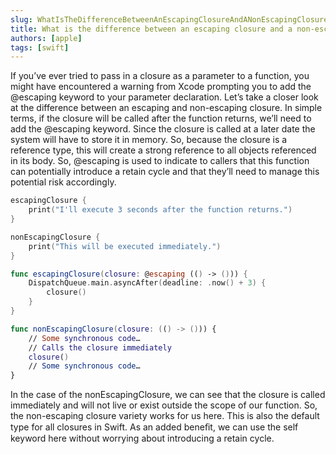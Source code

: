 ```yaml
---
slug: WhatIsTheDifferenceBetweenAnEscapingClosureAndANonEscapingClosure
title: What is the difference between an escaping closure and a non-escaping closure?
authors: [apple]
tags: [swift]
---
```


If you’ve ever tried to pass in a closure as a parameter to a function, you might have encountered a warning from Xcode prompting you to add the @escaping keyword to your parameter declaration. Let’s take a closer look at the difference between an escaping and
non-escaping closure.
In simple terms, if the closure will be called after the function returns, we’ll need to add the
@escaping keyword. Since the closure is called at a later date the system will have to store it in memory. So, because the closure is a reference type, this will create a strong reference to all objects referenced in its body.
So, @escaping is used to indicate to callers that this function can potentially introduce a retain cycle and that they’ll need to manage this potential risk accordingly.

```swift
escapingClosure {
    print("I'll execute 3 seconds after the function returns.")
}

nonEscapingClosure {
    print("This will be executed immediately.")
}

func escapingClosure(closure: @escaping (() -> ())) {
    DispatchQueue.main.asyncAfter(deadline: .now() + 3) {
        closure()
    }
}

func nonEscapingClosure(closure: (() -> ())) {
    // Some synchronous code…
    // Calls the closure immediately
    closure()
    // Some synchronous code…
}
```

In the case of the nonEscapingClosure, we can see that the closure is called immediately and will not live or exist outside the scope of our function. So, the non-escaping closure variety works for us here. This is also the default type for all closures in Swift. As an added beneﬁt, we can use the self keyword here without worrying about introducing a retain cycle.